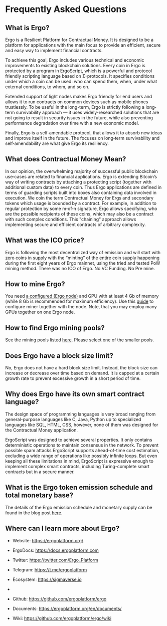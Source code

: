 # Frequently Asked Questions

## What is Ergo?

Ergo is a Resilient Platform for Contractual Money. It is designed to be a platform for applications with the main focus to provide an efficient, secure and easy way to implement financial contracts.

To achieve this goal, Ergo includes various technical and economic improvements to existing blockchain solutions. Every coin in Ergo is protected by a program in ErgoScript, which is a powerful and protocol friendly scripting language based on Σ-protocols. It specifies conditions under which a coin can be used: who can spend them, when, under what external conditions, to whom, and so on.

Extended support of light nodes makes Ergo friendly for end users and allows it to run contracts on common devices such as mobile phones trustlessly. To be useful in the long-term, Ergo is strictly following a long‐term survivability approach — it uses widely-researched solutions that are not going to result in security issues in the future, while also preventing performance degradation over time with a new economic model.

Finally, Ergo is a self‐amendable protocol, that allows it to absorb new ideas and improve itself in the future. The focuses on long‐term survivability and self‐amendability are what give Ergo its resiliency.

## What does Contractual Money Mean?

In our opinion, the overwhelming majority of successful public blockchain use‐cases are related to financial applications. Ergo is extending Bitcoin’s way of writing contracts by attaching a protecting script (together with additional custom data) to every coin. Thus Ergo applications are defined in terms of guarding scripts built into boxes also containing data involved in execution. We coin the term Contractual Money for Ergs and secondary tokens which usage is bounded by a contract. For example, in addition to regular protection by some m‐of‐n signature, Ergo allows specifying, who are the possible recipients of these coins, which may also be a contract with such complex conditions. This "chaining" approach allows implementing secure and efficient contracts of arbitrary complexity.

## What was the ICO price?

Ergo is following the most decentralized way of emission and will start with zero coins in supply with the “minting” of the entire coin supply happening during the first eight years of Ergo mainnet, using the tried and tested PoW mining method. There was no ICO of Ergo. No VC Funding. No Pre mine.

## How to mine Ergo?

You need [a configured (Ergo node)](https://github.com/ergoplatform/ergo/wiki/Set-up-a-full-node) and GPU with at least 4 Gb of memory (while 8 Gb is recommended for maximum efficiency). Use this [guide](https://github.com/ergoplatform/ergo/wiki/Mining) to configure miner together with the node. Note, that you may employ many GPUs together on one Ergo node.

## How to find Ergo mining pools?

See the mining pools listed [here](https://miningpoolstats.stream/ergo). Please select one of the smaller pools.

## Does Ergo have a block size limit?

No, Ergo does not have a hard block size limit. Instead, the block size can increase or decrease over time based on demand. It is capped at a certain growth rate to prevent excessive growth in a short period of time.

## Why does Ergo have its own smart contract language?

The design space of programming languages is very broad ranging from general-purpose languages like C, Java, Python up to specialized languages like SQL, HTML, CSS, however, none of them was designed for the Contractual Money application.

ErgoScript was designed to achieve several properties. It only contains deterministic operations to maintain consensus in the network. To prevent possible spam attacks ErgoScript supports ahead-of-time cost estimation, excluding a wide range of operations like possibly infinite loops. But even keeping all these limitations in mind, ErgoScript is expressive enough to implement complex smart contracts, including Turing-complete smart contracts but in a secure manner.

## What is the Ergo token emission schedule and total monetary base?

The details of the Ergo emission schedule and monetary supply can be found in the blog post [here](https://ergoplatform.org/en/blog/2019_05_20-curve/).

## Where can I learn more about Ergo?

* Website: https://ergoplatform.org/

* ErgoDocs: https://docs.ergoplatform.com

* Twitter: https://twitter.com/Ergo_Platform

* Telegram: https://t.me/ergoplatform

* Ecosystem: https://sigmaverse.io
* 
* Github: https://github.com/ergoplatform/ergo

* Documents: https://ergoplatform.org/en/documents/

* Wiki: https://github.com/ergoplatform/ergo/wiki
